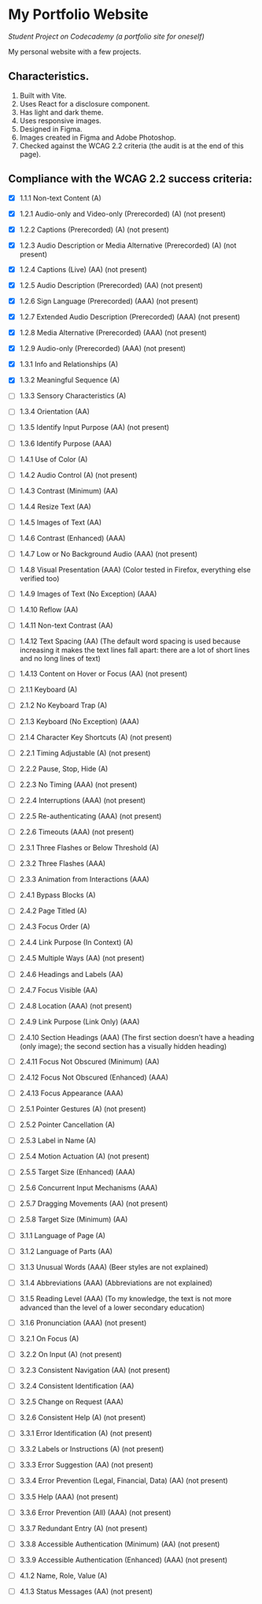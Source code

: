 
# My Portfolio Website

*Student Project on Codecademy (a portfolio site for oneself)*

My personal website with a few projects.

## Characteristics.

1. Built with Vite.
2. Uses React for a disclosure component.
3. Has light and dark theme.
4. Uses responsive images.
5. Designed in Figma.
6. Images created in Figma and Adobe Photoshop. 
7. Checked against the WCAG 2.2 criteria (the audit is at the end of this page).

## Compliance with the WCAG 2.2 success criteria:

- [x] 1.1.1 Non-text Content (A)
- [x] 1.2.1 Audio-only and Video-only (Prerecorded) (A) (not present)
- [x] 1.2.2 Captions (Prerecorded) (A) (not present)
- [x] 1.2.3 Audio Description or Media Alternative (Prerecorded) (A) (not present)
- [x] 1.2.4 Captions (Live) (AA) (not present)
- [x] 1.2.5 Audio Description (Prerecorded) (AA) (not present)
- [x] 1.2.6 Sign Language (Prerecorded) (AAA) (not present)
- [x] 1.2.7 Extended Audio Description (Prerecorded) (AAA) (not present)
- [x] 1.2.8 Media Alternative (Prerecorded) (AAA) (not present)
- [x] 1.2.9 Audio-only (Prerecorded) (AAA) (not present)

- [x] 1.3.1 Info and Relationships (A)
- [x] 1.3.2 Meaningful Sequence (A)
- [ ] 1.3.3 Sensory Characteristics (A)
- [ ] 1.3.4 Orientation (AA)
- [ ] 1.3.5 Identify Input Purpose (AA) (not present)
- [ ] 1.3.6 Identify Purpose (AAA)
- [ ] 1.4.1 Use of Color (A)
- [ ] 1.4.2 Audio Control  (A) (not present)
- [ ] 1.4.3 Contrast (Minimum) (AA)
- [ ] 1.4.4 Resize Text (AA)
- [ ] 1.4.5 Images of Text (AA)
- [ ] 1.4.6 Contrast (Enhanced) (AAA)
- [ ] 1.4.7 Low or No Background Audio (AAA) (not present)
- [ ] 1.4.8 Visual Presentation (AAA) (Color tested in Firefox, everything else verified too)
- [ ] 1.4.9 Images of Text (No Exception) (AAA)
- [ ] 1.4.10 Reflow (AA)
- [ ] 1.4.11 Non-text Contrast (AA)
- [ ] 1.4.12 Text Spacing (AA) (The default word spacing is used because increasing it makes the text lines fall apart: there are a lot of short lines and no long lines of text)
- [ ] 1.4.13 Content on Hover or Focus (AA) (not present)
- [ ] 2.1.1 Keyboard (A)
- [ ] 2.1.2 No Keyboard Trap (A)
- [ ] 2.1.3 Keyboard (No Exception) (AAA)
- [ ] 2.1.4 Character Key Shortcuts (A) (not present)
- [ ] 2.2.1 Timing Adjustable (A) (not present)
- [ ] 2.2.2 Pause, Stop, Hide (A)
- [ ] 2.2.3 No Timing (AAA) (not present)
- [ ] 2.2.4 Interruptions (AAA) (not present)
- [ ] 2.2.5 Re-authenticating (AAA) (not present)
- [ ] 2.2.6 Timeouts (AAA) (not present)
- [ ] 2.3.1 Three Flashes or Below Threshold (A)
- [ ] 2.3.2 Three Flashes (AAA)
- [ ] 2.3.3 Animation from Interactions (AAA)
- [ ] 2.4.1 Bypass Blocks (A)
- [ ] 2.4.2 Page Titled (A)
- [ ] 2.4.3 Focus Order (A)
- [ ] 2.4.4 Link Purpose (In Context) (A)
- [ ] 2.4.5 Multiple Ways (AA) (not present)
- [ ] 2.4.6 Headings and Labels (AA)
- [ ] 2.4.7 Focus Visible (AA)
- [ ] 2.4.8 Location (AAA) (not present)
- [ ] 2.4.9 Link Purpose (Link Only) (AAA)
- [ ] 2.4.10 Section Headings (AAA) (The first section doesn’t have a heading (only image); the second section has a visually hidden heading)
- [ ] 2.4.11 Focus Not Obscured (Minimum) (AA)
- [ ] 2.4.12 Focus Not Obscured (Enhanced) (AAA)
- [ ] 2.4.13 Focus Appearance (AAA)
- [ ] 2.5.1 Pointer Gestures (A) (not present)
- [ ] 2.5.2 Pointer Cancellation (A)
- [ ] 2.5.3 Label in Name (A)
- [ ] 2.5.4 Motion Actuation (A) (not present)
- [ ] 2.5.5 Target Size (Enhanced) (AAA)
- [ ] 2.5.6 Concurrent Input Mechanisms (AAA)
- [ ] 2.5.7 Dragging Movements (AA) (not present)
- [ ] 2.5.8 Target Size (Minimum) (AA)
- [ ] 3.1.1 Language of Page (A)
- [ ] 3.1.2 Language of Parts (AA)
- [ ] 3.1.3 Unusual Words (AAA) (Beer styles are not explained)
- [ ] 3.1.4 Abbreviations (AAA) (Abbreviations are not explained)
- [ ] 3.1.5 Reading Level (AAA) (To my knowledge, the text  is not more advanced than the level of a lower secondary education)
- [ ] 3.1.6 Pronunciation (AAA) (not present)
- [ ] 3.2.1 On Focus (A)
- [ ] 3.2.2 On Input (A) (not present)
- [ ] 3.2.3 Consistent Navigation (AA) (not present)
- [ ] 3.2.4 Consistent Identification (AA)
- [ ] 3.2.5 Change on Request (AAA)
- [ ] 3.2.6 Consistent Help (A) (not present)
- [ ] 3.3.1 Error Identification (A) (not present)
- [ ] 3.3.2 Labels or Instructions (A) (not present)
- [ ] 3.3.3 Error Suggestion (AA) (not present)
- [ ] 3.3.4 Error Prevention (Legal, Financial, Data) (AA) (not present)
- [ ] 3.3.5 Help (AAA) (not present)
- [ ] 3.3.6 Error Prevention (All) (AAA) (not present)
- [ ] 3.3.7 Redundant Entry (A) (not present)
- [ ] 3.3.8 Accessible Authentication (Minimum) (AA) (not present)
- [ ] 3.3.9 Accessible Authentication (Enhanced) (AAA) (not present)
- [ ] 4.1.2 Name, Role, Value (A)
- [ ] 4.1.3 Status Messages (AA) (not present)
